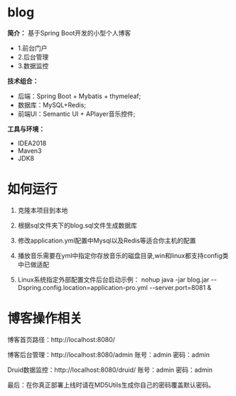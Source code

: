 # blog

**简介：** 基于Spring Boot开发的小型个人博客
* 1.前台门户
* 2.后台管理
* 3.数据监控

**技术组合：**
* 后端：Spring Boot + Mybatis + thymeleaf;
* 数据库：MySQL+Redis;
* 前端UI：Semantic UI + APlayer音乐控件;

**工具与环境：**
* IDEA2018
* Maven3
* JDK8

# 如何运行

1. 克隆本项目到本地

2. 根据sql文件夹下的blog.sql文件生成数据库

3. 修改application.yml配置中Mysql以及Redis等适合你主机的配置

4. 播放音乐需要在yml中指定你存放音乐的磁盘目录,win和linux都支持config类中已做适配

5. Linux系统指定外部配置文件后台启动示例：
   nohup java -jar blog.jar --Dspring.config.location=application-pro.yml --server.port=8081 &

# 博客操作相关

博客首页路径：http://localhost:8080/

博客后台管理：http://localhost:8080/admin  账号：admin 密码：admin 

Druid数据监控：http://localhost:8080/druid/ 账号：admin 密码：admin

最后：在你真正部署上线时请在MD5Utils生成你自己的密码覆盖默认密码。